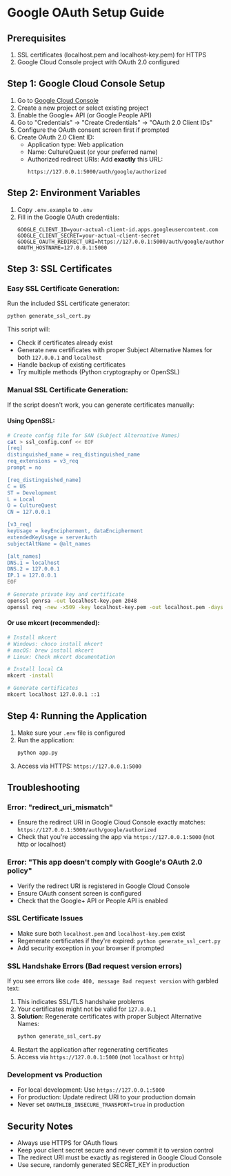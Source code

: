 # Google OAuth Setup Guide

## Prerequisites
1. SSL certificates (localhost.pem and localhost-key.pem) for HTTPS
2. Google Cloud Console project with OAuth 2.0 configured

## Step 1: Google Cloud Console Setup

1. Go to [Google Cloud Console](https://console.cloud.google.com/)
2. Create a new project or select existing project
3. Enable the Google+ API (or Google People API)
4. Go to "Credentials" → "Create Credentials" → "OAuth 2.0 Client IDs"
5. Configure the OAuth consent screen first if prompted
6. Create OAuth 2.0 Client ID:
   - Application type: Web application
   - Name: CultureQuest (or your preferred name)
   - Authorized redirect URIs: Add **exactly** this URL:
     ```
     https://127.0.0.1:5000/auth/google/authorized
     ```

## Step 2: Environment Variables

1. Copy `.env.example` to `.env`
2. Fill in the Google OAuth credentials:
   ```env
   GOOGLE_CLIENT_ID=your-actual-client-id.apps.googleusercontent.com
   GOOGLE_CLIENT_SECRET=your-actual-client-secret
   GOOGLE_OAUTH_REDIRECT_URI=https://127.0.0.1:5000/auth/google/authorized
   OAUTH_HOSTNAME=127.0.0.1:5000
   ```

## Step 3: SSL Certificates

### Easy SSL Certificate Generation:
Run the included SSL certificate generator:
```bash
python generate_ssl_cert.py
```

This script will:
- Check if certificates already exist
- Generate new certificates with proper Subject Alternative Names for both `127.0.0.1` and `localhost`
- Handle backup of existing certificates
- Try multiple methods (Python cryptography or OpenSSL)

### Manual SSL Certificate Generation:
If the script doesn't work, you can generate certificates manually:

#### Using OpenSSL:
```bash
# Create config file for SAN (Subject Alternative Names)
cat > ssl_config.conf << EOF
[req]
distinguished_name = req_distinguished_name
req_extensions = v3_req
prompt = no

[req_distinguished_name]
C = US
ST = Development
L = Local
O = CultureQuest
CN = 127.0.0.1

[v3_req]
keyUsage = keyEncipherment, dataEncipherment
extendedKeyUsage = serverAuth
subjectAltName = @alt_names

[alt_names]
DNS.1 = localhost
DNS.2 = 127.0.0.1
IP.1 = 127.0.0.1
EOF

# Generate private key and certificate
openssl genrsa -out localhost-key.pem 2048
openssl req -new -x509 -key localhost-key.pem -out localhost.pem -days 365 -config ssl_config.conf -extensions v3_req
```

#### Or use mkcert (recommended):
```bash
# Install mkcert
# Windows: choco install mkcert
# macOS: brew install mkcert
# Linux: Check mkcert documentation

# Install local CA
mkcert -install

# Generate certificates
mkcert localhost 127.0.0.1 ::1
```

## Step 4: Running the Application

1. Make sure your `.env` file is configured
2. Run the application:
   ```bash
   python app.py
   ```
3. Access via HTTPS: `https://127.0.0.1:5000`

## Troubleshooting

### Error: "redirect_uri_mismatch"
- Ensure the redirect URI in Google Cloud Console exactly matches: `https://127.0.0.1:5000/auth/google/authorized`
- Check that you're accessing the app via `https://127.0.0.1:5000` (not http or localhost)

### Error: "This app doesn't comply with Google's OAuth 2.0 policy"
- Verify the redirect URI is registered in Google Cloud Console
- Ensure OAuth consent screen is configured
- Check that the Google+ API or People API is enabled

### SSL Certificate Issues
- Make sure both `localhost.pem` and `localhost-key.pem` exist
- Regenerate certificates if they're expired: `python generate_ssl_cert.py`
- Add security exception in your browser if prompted

### SSL Handshake Errors (Bad request version errors)
If you see errors like `code 400, message Bad request version` with garbled text:
1. This indicates SSL/TLS handshake problems
2. Your certificates might not be valid for `127.0.0.1`
3. **Solution**: Regenerate certificates with proper Subject Alternative Names:
   ```bash
   python generate_ssl_cert.py
   ```
4. Restart the application after regenerating certificates
5. Access via `https://127.0.0.1:5000` (not `localhost` or `http`)

### Development vs Production
- For local development: Use `https://127.0.0.1:5000`
- For production: Update redirect URI to your production domain
- Never set `OAUTHLIB_INSECURE_TRANSPORT=true` in production

## Security Notes
- Always use HTTPS for OAuth flows
- Keep your client secret secure and never commit it to version control
- The redirect URI must be exactly as registered in Google Cloud Console
- Use secure, randomly generated SECRET_KEY in production